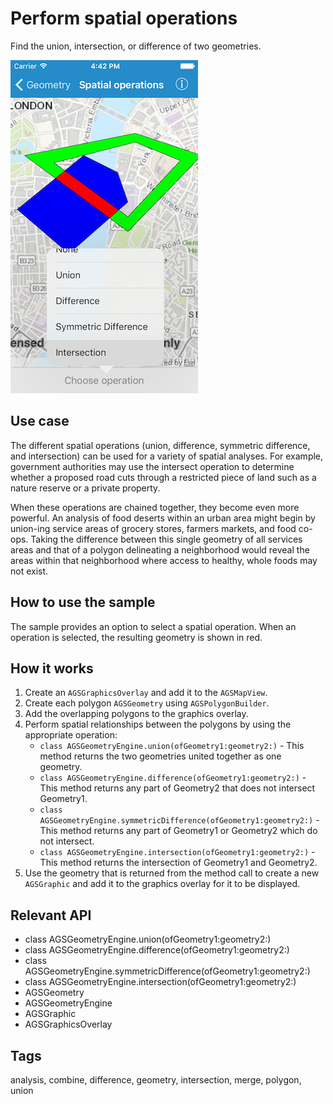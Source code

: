 # Perform spatial operations

Find the union, intersection, or difference of two geometries.

![Image of perform spatial operations](perform-spatial-operations.png)

## Use case

The different spatial operations (union, difference, symmetric difference, and intersection) can be used for a variety of spatial analyses. For example, government authorities may use the intersect operation to determine whether a proposed road cuts through a restricted piece of land such as a nature reserve or a private property.

When these operations are chained together, they become even more powerful. An analysis of food deserts within an urban area might begin by union-ing service areas of grocery stores, farmers markets, and food co-ops. Taking the difference between this single geometry of all services areas and that of a polygon delineating a neighborhood would reveal the areas within that neighborhood where access to healthy, whole foods may not exist.

## How to use the sample

The sample provides an option to select a spatial operation. When an operation is selected, the resulting geometry is shown in red.

## How it works

1.  Create an `AGSGraphicsOverlay` and add it to the `AGSMapView`.
2.  Create each polygon `AGSGeometry` using `AGSPolygonBuilder`.
3.  Add the overlapping polygons to the graphics overlay.
4.  Perform spatial relationships between the polygons by using the appropriate operation:
    * `class AGSGeometryEngine.union(ofGeometry1:geometry2:)` - This method returns the two geometries united together as one geometry.
    * `class AGSGeometryEngine.difference(ofGeometry1:geometry2:)` - This method returns any part of Geometry2 that does not intersect Geometry1.
    * `class AGSGeometryEngine.symmetricDifference(ofGeometry1:geometry2:)` - This method returns any part of Geometry1 or Geometry2 which do not intersect.
    * `class AGSGeometryEngine.intersection(ofGeometry1:geometry2:)` - This method returns the intersection of Geometry1 and Geometry2.
5. Use the geometry that is returned from the method call to create a new `AGSGraphic` and add it to the graphics overlay for it to be displayed.

## Relevant API

* class AGSGeometryEngine.union(ofGeometry1:geometry2:)
* class AGSGeometryEngine.difference(ofGeometry1:geometry2:)
* class AGSGeometryEngine.symmetricDifference(ofGeometry1:geometry2:)
* class AGSGeometryEngine.intersection(ofGeometry1:geometry2:)
* AGSGeometry
* AGSGeometryEngine
* AGSGraphic
* AGSGraphicsOverlay

## Tags

analysis, combine, difference, geometry, intersection, merge, polygon, union
